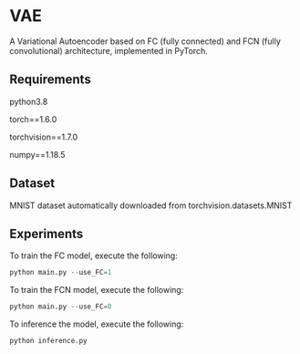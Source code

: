# VAE
A Variational Autoencoder based on FC (fully connected) and FCN (fully convolutional) architecture, implemented in PyTorch.

## Requirements
python3.8

torch==1.6.0

torchvision==1.7.0

numpy==1.18.5


## Dataset
MNIST dataset automatically downloaded from torchvision.datasets.MNIST


## Experiments
To train the FC model, execute the following:

```python
python main.py --use_FC=1 
```

To train the FCN model, execute the following:


```python
python main.py --use_FC=0
```

To inference the model, execute the following:
```python
python inference.py 
```
